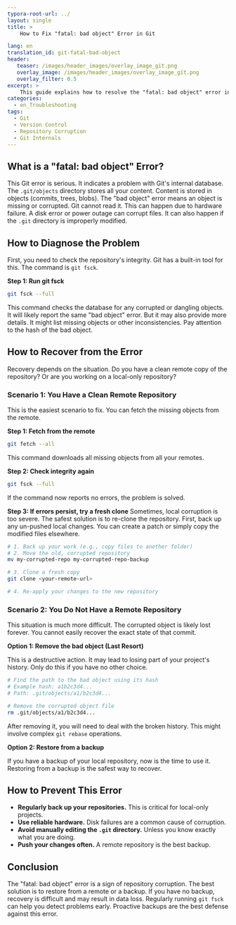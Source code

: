 ```yaml
---
typora-root-url: ../
layout: single
title: >
    How to Fix "fatal: bad object" Error in Git

lang: en
translation_id: git-fatal-bad-object
header:
   teaser: /images/header_images/overlay_image_git.png
   overlay_image: /images/header_images/overlay_image_git.png
   overlay_filter: 0.5
excerpt: >
    This guide explains how to resolve the "fatal: bad object" error in Git, which indicates a corrupted or missing object in the Git repository.
categories:
  - en_Troubleshooting
tags:
  - Git
  - Version Control
  - Repository Corruption
  - Git Internals
---
```


## What is a "fatal: bad object" Error?

This Git error is serious.
It indicates a problem with Git's internal database.
The `.git/objects` directory stores all your content.
Content is stored in objects (commits, trees, blobs).
The "bad object" error means an object is missing or corrupted.
Git cannot read it.
This can happen due to hardware failure.
A disk error or power outage can corrupt files.
It can also happen if the `.git` directory is improperly modified.

## How to Diagnose the Problem

First, you need to check the repository's integrity.
Git has a built-in tool for this.
The command is `git fsck`.

**Step 1: Run git fsck**
```bash
git fsck --full
```
This command checks the database for any corrupted or dangling objects.
It will likely report the same "bad object" error.
But it may also provide more details.
It might list missing objects or other inconsistencies.
Pay attention to the hash of the bad object.

## How to Recover from the Error

Recovery depends on the situation.
Do you have a clean remote copy of the repository?
Or are you working on a local-only repository?

### Scenario 1: You Have a Clean Remote Repository

This is the easiest scenario to fix.
You can fetch the missing objects from the remote.

**Step 1: Fetch from the remote**
```bash
git fetch --all
```
This command downloads all missing objects from all your remotes.

**Step 2: Check integrity again**
```bash
git fsck --full
```
If the command now reports no errors, the problem is solved.

**Step 3: If errors persist, try a fresh clone**
Sometimes, local corruption is too severe.
The safest solution is to re-clone the repository.
First, back up any un-pushed local changes.
You can create a patch or simply copy the modified files elsewhere.

```bash
# 1. Back up your work (e.g., copy files to another folder)
# 2. Move the old, corrupted repository
mv my-corrupted-repo my-corrupted-repo-backup

# 3. Clone a fresh copy
git clone <your-remote-url>

# 4. Re-apply your changes to the new repository
```

### Scenario 2: You Do Not Have a Remote Repository

This situation is much more difficult.
The corrupted object is likely lost forever.
You cannot easily recover the exact state of that commit.

**Option 1: Remove the bad object (Last Resort)**

This is a destructive action.
It may lead to losing part of your project's history.
Only do this if you have no other choice.

```bash
# Find the path to the bad object using its hash
# Example hash: a1b2c3d4...
# Path: .git/objects/a1/b2c3d4...

# Remove the corrupted object file
rm .git/objects/a1/b2c3d4... 
```
After removing it, you will need to deal with the broken history.
This might involve complex `git rebase` operations.

**Option 2: Restore from a backup**

If you have a backup of your local repository, now is the time to use it.
Restoring from a backup is the safest way to recover.

## How to Prevent This Error

- **Regularly back up your repositories.** This is critical for local-only projects.
- **Use reliable hardware.** Disk failures are a common cause of corruption.
- **Avoid manually editing the `.git` directory.** Unless you know exactly what you are doing.
- **Push your changes often.** A remote repository is the best backup.

## Conclusion

The "fatal: bad object" error is a sign of repository corruption.
The best solution is to restore from a remote or a backup.
If you have no backup, recovery is difficult and may result in data loss.
Regularly running `git fsck` can help you detect problems early.
Proactive backups are the best defense against this error.
